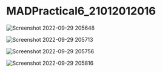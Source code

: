 # MADPractical6_21012012016
![Screenshot 2022-09-29 205648](https://user-images.githubusercontent.com/110770530/193280034-5debc814-1010-4d67-88b2-3a9d0f3c41d7.png)

![Screenshot 2022-09-29 205713](https://user-images.githubusercontent.com/110770530/193280052-f56c4c67-11a2-4b91-8b5c-589efa7ecee3.png)

![Screenshot 2022-09-29 205756](https://user-images.githubusercontent.com/110770530/193280056-b8e20797-e746-4525-9bde-cdf243daeec4.png)

![Screenshot 2022-09-29 205816](https://user-images.githubusercontent.com/110770530/193280060-9b148f1d-0640-4f92-9cac-6e00e2b0ee66.png)
